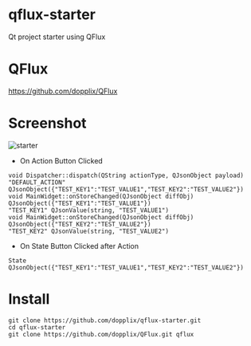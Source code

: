 # qflux-starter

Qt project starter using QFlux

# QFlux
https://github.com/dopplix/QFlux

# Screenshot

![starter](https://user-images.githubusercontent.com/31100072/88903280-692d8000-d28e-11ea-9b2b-34c25dfca10c.PNG)

- On Action Button Clicked

```
void Dispatcher::dispatch(QString actionType, QJsonObject payload) "DEFAULT_ACTION" QJsonObject({"TEST_KEY1":"TEST_VALUE1","TEST_KEY2":"TEST_VALUE2"})
void MainWidget::onStoreChanged(QJsonObject diffObj) QJsonObject({"TEST_KEY1":"TEST_VALUE1"})
"TEST_KEY1" QJsonValue(string, "TEST_VALUE1")
void MainWidget::onStoreChanged(QJsonObject diffObj) QJsonObject({"TEST_KEY2":"TEST_VALUE2"})
"TEST_KEY2" QJsonValue(string, "TEST_VALUE2")
```

- On State Button Clicked after Action
```
State QJsonObject({"TEST_KEY1":"TEST_VALUE1","TEST_KEY2":"TEST_VALUE2"})
```

# Install

```
git clone https://github.com/dopplix/qflux-starter.git
cd qflux-starter
git clone https://github.com/dopplix/QFlux.git qflux
```
